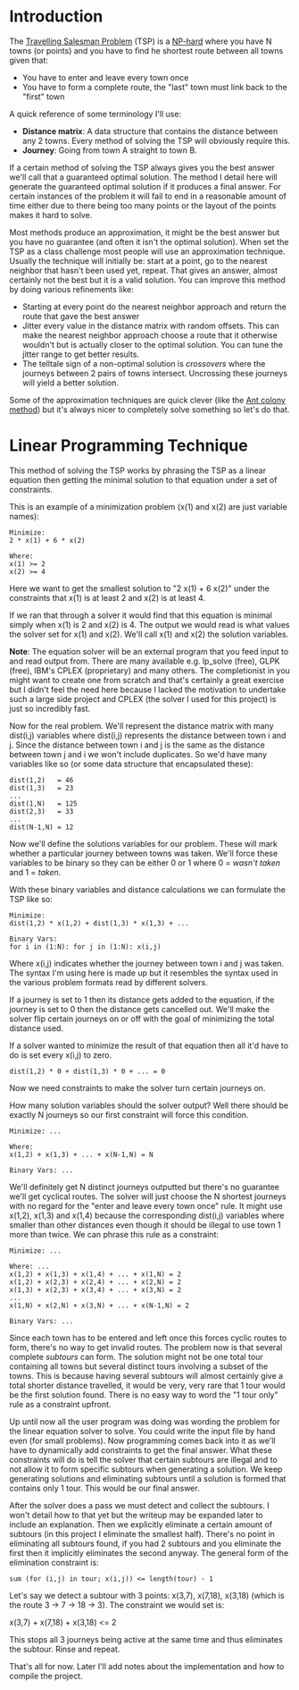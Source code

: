 # Introduction

The [Travelling Salesman Problem](http://en.wikipedia.org/wiki/Travelling_salesman_problem) (TSP) is a [NP-hard](http://www.quora.com/What-are-P-NP-NP-complete-and-NP-hard) where you have N towns (or points) and you have to find he shortest route between all towns given that:

*   You have to enter and leave every town once
*   You have to form a complete route, the "last" town must link back to the "first" town

A quick reference of some terminology I'll use:
*   **Distance matrix**: A data structure that contains the distance between any 2 towns. Every method of solving the TSP will obviously require this.
*   **Journey**: Going from town A straight to town B.

If a certain method of solving the TSP always gives you the best answer we'll call that a guaranteed optimal solution. The method I detail here will generate the guaranteed optimal solution if it produces a final answer. For certain instances of the problem it will fail to end in a reasonable amount of time either due to there being too many points or the layout of the points makes it hard to solve.

Most methods produce an approximation, it might be the best answer but you have no guarantee (and often it isn't the optimal solution). When set the TSP as a class challenge most people will use an approximation technique. Usually the technique will initially be: start at a point, go to the nearest neighbor that hasn't been used yet, repeat. That gives an answer, almost certainly not the best but it is a valid solution. You can improve this method by doing various refinements like:

*   Starting at every point do the nearest neighbor approach and return the route that gave the best answer
*   Jitter every value in the distance matrix with random offsets. This can make the nearest neighbor approach choose a route that it otherwise wouldn't but is actually closer to the optimal solution. You can tune the jitter range to get better results.
*   The telltale sign of a non-optimal solution is *crossovers* where the journeys between 2 pairs of towns intersect. Uncrossing these journeys will yield a better solution.

Some of the approximation techniques are quick clever (like the [Ant colony method](http://en.wikipedia.org/wiki/Travelling_salesman_problem#Ant_colony_optimization)) but it's always nicer to completely solve something so let's do that.

# Linear Programming Technique

This method of solving the TSP works by phrasing the TSP as a linear equation then getting the minimal solution to that equation under a set of constraints.

This is an example of a minimization problem (x(1) and x(2) are just variable names):  
    
    Minimize:
    2 * x(1) + 6 * x(2)
    
    Where:
    x(1) >= 2
    x(2) >= 4

Here we want to get the smallest solution to "2 x(1) + 6 x(2)" under the constraints that x(1) is at least 2 and x(2) is at least 4.

If we ran that through a solver it would find that this equation is minimal simply when x(1) is 2 and x(2) is 4. The output we would read is what values the solver set for x(1) and x(2). We'll call x(1) and x(2) the solution variables.

**Note**: The equation solver will be an external program that you feed input to and read output from. There are many available e.g. lp_solve (free), GLPK (free), IBM's CPLEX (proprietary) and many others. The completionist in you might want to create one from scratch and that's certainly a great exercise but I didn't feel the need here because I lacked the motivation to undertake such a large side project and CPLEX (the solver I used for this project) is just so incredibly fast.

Now for the real problem. We'll represent the distance matrix with many dist(i,j) variables where dist(i,j) represents the distance between town i and j. Since the distance between town i and j is the same as the distance between town j and i we won't include duplicates. So we'd have many variables like so (or some data structure that encapsulated these):

    dist(1,2)   = 46
    dist(1,3)   = 23
    ...
    dist(1,N)   = 125
    dist(2,3)   = 33
    ...
    dist(N-1,N) = 12

Now we'll define the solutions variables for our problem. These will mark whether a particular journey between towns was taken. We'll force these variables to be binary so they can be either 0 or 1 where 0 = *wasn't taken* and 1 = *taken*.

With these binary variables and distance calculations we can formulate the TSP like so:

    Minimize:
    dist(1,2) * x(1,2) + dist(1,3) * x(1,3) + ...
    
    Binary Vars:
    for i in (1:N): for j in (1:N): x(i,j)

Where x(i,j) indicates whether the journey between town i and j was taken. The syntax I'm using here is made up but it resembles the syntax used in the various problem formats read by different solvers.

If a journey is set to 1 then its distance gets added to the equation, if the journey is set to 0 then the distance gets cancelled out. We'll make the solver flip certain journeys on or off with the goal of minimizing the total distance used.

If a solver wanted to minimize the result of that equation then all it'd have to do is set every x(i,j) to zero.

    dist(1,2) * 0 + dist(1,3) * 0 + ... = 0

Now we need constraints to make the solver turn certain journeys on.

How many solution variables should the solver output? Well there should be exactly N journeys so our first constraint will force this condition.

    Minimize: ...
    
    Where:
    x(1,2) + x(1,3) + ... + x(N-1,N) = N
    
    Binary Vars: ...

We'll definitely get N distinct journeys outputted but there's no guarantee we'll get cyclical routes. The solver will just choose the N shortest journeys with no regard for the "enter and leave every town once" rule. It might use x(1,2), x(1,3) and x(1,4) because the corresponding dist(i,j) variables where smaller than other distances even though it should be illegal to use town 1 more than twice. We can phrase this rule as a constraint:

    Minimize: ...
    
    Where: ...
    x(1,2) + x(1,3) + x(1,4) + ... + x(1,N) = 2
    x(1,2) + x(2,3) + x(2,4) + ... + x(2,N) = 2
    x(1,3) + x(2,3) + x(3,4) + ... + x(3,N) = 2
    ...
    x(1,N) + x(2,N) + x(3,N) + ... + x(N-1,N) = 2
    
    Binary Vars: ...

Since each town has to be entered and left once this forces cyclic routes to form, there's no way to get invalid routes. The problem now is that several complete *subtours* can form. The solution might not be one total tour containing all towns but several distinct tours involving a subset of the towns. This is because having several subtours will almost certainly give a total shorter distance travelled, it would be very, very rare that 1 tour would be the first solution found. There is no easy way to word the "1 tour only" rule as a constraint upfront.

Up until now all the user program was doing was wording the problem for the linear equation solver to solve. You could write the input file by hand even (for small problems). Now programming comes back into it as we'll have to dynamically add constraints to get the final answer. What these constraints will do is tell the solver that certain subtours are illegal and to not allow it to form specific subtours when generating a solution. We keep generating solutions and eliminating subtours until a solution is formed that contains only 1 tour. This would be our final answer.

After the solver does a pass we must detect and collect the subtours. I won't detail how to that yet but the writeup may be expanded later to include an explanation. Then we explicitly eliminate a certain amount of subtours (in this project I eliminate the smallest half). There's no point in eliminating all subtours found, if you had 2 subtours and you eliminate the first then it implicitly eliminates the second anyway. The general form of the elimination constraint is:

    sum (for (i,j) in tour; x(i,j)) <= length(tour) - 1

Let's say we detect a subtour with 3 points: x(3,7), x(7,18), x(3,18) (which is the route 3 -> 7 -> 18 -> 3). The constraint we would set is:

   x(3,7) + x(7,18) + x(3,18) <= 2

This stops all 3 journeys being active at the same time and thus eliminates the subtour. Rinse and repeat.

That's all for now. Later I'll add notes about the implementation and how to compile the project.
